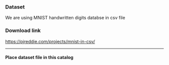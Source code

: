 ### Dataset

We are using MNIST handwritten digits databse in csv file

### Download link
https://pjreddie.com/projects/mnist-in-csv/

---

#### Place dataset file in this catalog
